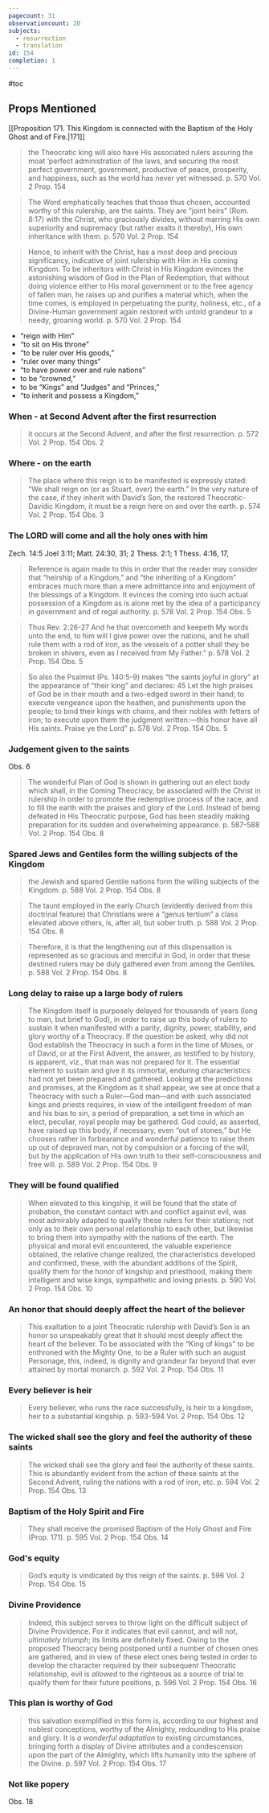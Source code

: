 ```yaml
---
pagecount: 31
observationcount: 20
subjects:
  - resurrection
  - translation
id: 154
completion: 1
---
```

#toc
## Props Mentioned
[[Proposition 171. This Kingdom is connected with the Baptism of the Holy Ghost and of Fire.|171]] 

>the Theocratic king will also have His associated rulers assuring the moat ‘perfect administration of the laws, and securing the most perfect government, government, productive of peace, prosperity, and happiness, such as the world has never yet witnessed.
>p. 570 Vol. 2 Prop. 154

>The Word emphatically teaches that those thus chosen, accounted worthy of this rulership, are the saints. They are “joint heirs” (Rom. 8:17) with the Christ, who graciously divides, without marring His own superiority and supremacy (but rather exalts it thereby), His own inheritance with them.
>p. 570 Vol. 2 Prop. 154

>Hence, to inherit with the Christ, has a most deep and precious significancy, indicative of joint rulership with Him in His coming Kingdom. To be inheritors with Christ in His Kingdom evinces the astonishing wisdom of God in the Plan of Redemption, that without doing violence either to His moral government or to the free agency of fallen man, he raises up and purifies a material which, when the time comes, is employed in perpetuating the purity, holiness, etc., of a Divine-Human government again restored with untold grandeur to a needy, groaning world.
>p. 570 Vol. 2 Prop. 154

- “reign with Him” 
- “to sit on His throne” 
- “to be ruler over His goods,” 
- “ruler over many things” 
- “to have power over and rule nations” 
- to be “crowned,” 
- to be “Kings” and “Judges” and “Princes,” 
- “to inherit and possess a Kingdom,”

### When - at Second Advent after the first resurrection
>it occurs at the Second Advent, and after the first resurrection.
>p. 572 Vol. 2 Prop. 154 Obs. 2


### Where - on the earth
>The place where this reign is to be manifested is expressly stated: “We shall reign on (or as Stuart, over) the earth.” In the very nature of the case, if they inherit with David’s Son, the restored Theocratic-Davidic Kingdom, it must be a reign here on and over the earth.
>p. 574 Vol. 2 Prop. 154 Obs. 3

### The LORD will come and all the holy ones with him
Zech. 14:5
Joel 3:11; Matt. 24:30, 31; 2 Thess. 2:1; 1 Thess. 4:16, 17,

>Reference is again made to this in order that the reader may consider that “heirship of a Kingdom,” and “the inheriting of a Kingdom” embraces much more than a mere admittance into and enjoyment of the blessings of a Kingdom. It evinces the coming into such actual possession of a Kingdom as is alone met by the idea of a participancy in government and of regal authority.
>p. 578 Vol. 2 Prop. 154 Obs. 5

>Thus Rev. 2:26-27 And he that overcometh and keepeth My words unto the end, to him will I give power over the nations, and he shall rule them with a rod of iron, as the vessels of a potter shall they be broken in shivers, even as I received from My Father.”
>p. 578 Vol. 2 Prop. 154 Obs. 5

>So also the Psalmist (Ps. 140:5-9) makes “the saints joyful in glory” at the appearance of “their king” and declares: 45 Let the high praises of God be in their mouth and a two-edged sword in their hand; to execute vengeance upon the heathen, and punishments upon the people; to bind their kings with chains, and their nobles with fetters of iron; to execute upon them the judgment written:—this honor have all His saints. Praise ye the Lord”
>p. 578 Vol. 2 Prop. 154 Obs. 5

### Judgement given to the saints
Obs. 6

>The wonderful Plan of God is shown in gathering out an elect body which shall, in the Coming Theocracy, be associated with the Christ in rulership in order to promote the redemptive process of the race, and to fill the earth with the praises and glory of the Lord. Instead of being defeated in His Theocratic purpose, God has been steadily making preparation for its sudden and overwhelming appearance.
>p. 587-588 Vol. 2 Prop. 154 Obs. 8

### Spared Jews and Gentiles form the willing subjects of the Kingdom
>the Jewish and spared Gentile nations form the willing subjects of the Kingdom.
>p. 588 Vol. 2 Prop. 154 Obs. 8

>The taunt employed in the early Church (evidently derived from this doctrinal feature) that Christians were a “genus tertium” a class elevated above others, is, after all, but sober truth.
>p. 588 Vol. 2 Prop. 154 Obs. 8

>Therefore, it is that the lengthening out of this dispensation is represented as so gracious and merciful in God, in order that these destined rulers may be duly gathered even from among the Gentiles.
>p. 588 Vol. 2 Prop. 154 Obs. 8

### Long delay to raise up a large body of rulers

>The Kingdom itself is purposely delayed for thousands of years (long to man, but brief to God), in order to raise up this body of rulers to sustain it when manifested with a parity, dignity, power, stability, and glory worthy of a Theocracy. If the question be asked, why did not God establish the Theocracy in such a form in the time of Moses, or of David, or at the First Advent, the answer, as testified to by history, is apparent, viz., that man was not prepared for it. The essential element to sustain and give it its immortal, enduring characteristics had not yet been prepared and gathered. Looking at the predictions and promises, at the Kingdom as it shall appear, we see at once that a Theocracy with such a Ruler—God man—and with such associated kings and priests requires, in view of the intelligent freedom of man and his bias to sin, a period of preparation, a set time in which an elect, peculiar, royal people may be gathered. God could, as asserted, have raised up this body, if necessary, even “out of stones,” but He chooses rather in forbearance and wonderful patience to raise them up out of depraved man, not by compulsion or a forcing of the will, but by the application of His own truth to their self-consciousness and free will.
>p. 589 Vol. 2 Prop. 154 Obs. 9

### They will be found qualified

>When elevated to this kingship, it will be found that the state of probation, the constant contact with and conflict against evil, was most admirably adapted to qualify these rulers for their stations; not only as to their own personal relationship to each other, but likewise to bring them into sympathy with the nations of the earth. The physical and moral evil encountered, the valuable experience obtained, the relative change realized, the characteristics developed and confirmed, these, with the abundant additions of the Spirit, qualify them for the honor of kingship and priesthood, making them intelligent and wise kings, sympathetic and loving priests.
>p. 590 Vol. 2 Prop. 154 Obs. 10

### An honor that should deeply affect the heart of the believer

>This exaltation to a joint Theocratic rulership with David’s Son is an honor so unspeakably great that it should most deeply affect the heart of the believer. To be associated with the “King of kings” to be enthroned with the Mighty One, to be a Ruler with such an august Personage, this, indeed, is dignity and grandeur far beyond that ever attained by mortal monarch.
>p. 592 Vol. 2 Prop. 154 Obs. 11

### Every believer is heir

>Every believer, who runs the race successfully, is heir to a kingdom, heir to a substantial kingship.
>p. 593-594 Vol. 2 Prop. 154 Obs. 12

### The wicked shall see the glory and feel the authority of these saints

>The wicked shall see the glory and feel the authority of these saints. This is abundantly evident from the action of these saints at the Second Advent, ruling the nations with a rod of iron, etc.
>p. 594 Vol. 2 Prop. 154 Obs. 13

### Baptism of the Holy Spirit and Fire

>They shall receive the promised Baptism of the Holy Ghost and Fire (Prop. 171).
>p. 595 Vol. 2 Prop. 154 Obs. 14

### God's equity

>God’s equity is vindicated by this reign of the saints.
>p. 596 Vol. 2 Prop. 154 Obs. 15

### Divine Providence

>Indeed, this subject serves to throw light on the difficult subject of Divine Providence. For it indicates that evil cannot, and will not, *ultimately triumph*; its limits are definitely fixed. Owing to the proposed Theocracy being postponed until a number of chosen ones are gathered, and in view of these elect ones being tested in order to develop the character required by their subsequent Theocratic relationship, evil is *allowed* to the righteous as a source of trial to qualify them for their future positions,
>p. 596 Vol. 2 Prop. 154 Obs. 16

### This plan is worthy of God

>this salvation exemplified in this form is, according to our highest and noblest conceptions, worthy of the Almighty, redounding to His praise and glory. It is *a wonderful adaptation* to existing circumstances, bringing forth a display of Divine attributes and a condescension upon the part of the Almighty, which lifts humanity into the sphere of the Divine.
>p. 597 Vol. 2 Prop. 154 Obs. 17

### Not like popery
Obs. 18


























